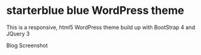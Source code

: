
# starterblue blue WordPress theme
This is a responsive, html5 WordPress theme build up with BootStrap 4 and JQuery 3

Blog Screenshot
